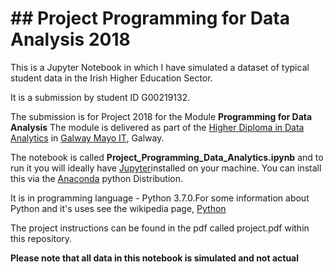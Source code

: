 # ## Project Programming for Data Analysis 2018

This is a Jupyter Notebook in which I have simulated a dataset of typical student data in the Irish Higher Education Sector. 

It is a submission by student ID G00219132. 
    
The submission is for Project 2018 for the Module **Programming for Data Analysis** The module is delivered as part of the [Higher Diploma in Data Analytics](https://www.gmit.ie/computing/higher-diploma-science-computing-data-analytics-ict-skills) in [Galway Mayo IT](https://www.gmit.ie/), Galway.

The notebook is called **Project_Programming_Data_Analytics.ipynb** and to run it you will ideally have [Jupyter](https://jupyter.org/)installed on your machine. You can install this via the [Anaconda](https://www.anaconda.com/) python Distribution.  

It is in programming language - Python 3.7.0.For some information about Python and it's uses see the wikipedia page, [Python](https://en.wikipedia.org/wiki/Python_(programming_language))

The project instructions can be found in the pdf called project.pdf within this repository.

**Please note that all data in this notebook is simulated and not actual**
